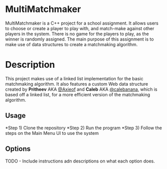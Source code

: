 # MultiMatchmaker

MultiMatchmaker is a C++ project for a school assignment. It allows users to choose or create a player to play with, 
and match-make against other players in the system. There is no game for the players to play, as the 
winner is randomly assigned. The main purpose of this assignment is to make use of data structures 
to create a matchmaking algorithm.

# Description

This project makes use of a linked list implementation for the basic matchmaking algorithm.
It also features a custom Web data structure created by **Pritheev** AKA [@Axieof](https://github.com/Axieof "Pritheev's Profile") and **Caleb** AKA [@calebanana](https://github.com/calebanana "Caleb's Profile"), which is based 
off a linked list, for a more efficient version of the matchmaking algorithm.

## Usage

*Step 1) Clone the repository
*Step 2) Run the program
*Step 3) Follow the steps on the Main Menu UI to use the system

## Options

TODO - Include instructions adn descriptions on what each option does.
